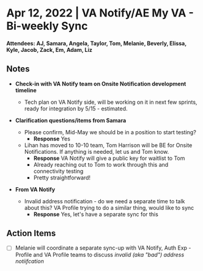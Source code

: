 # Apr 12, 2022 | VA Notify/AE My VA - Bi-weekly Sync
#### Attendees: AJ, Samara, Angela, Taylor, Tom, Melanie, Beverly, Elissa, Kyle, Jacob, Zack, Em, Adam, Liz

## Notes
- **Check-in with VA Notify team on Onsite Notification development timeline**
     - Tech plan on VA Notify side, will be working on it in next few sprints, ready for integration by 5/15 - estimated.
- **Clarification questions/items from Samara**
     - Please confirm, Mid-May we should be in a position to start testing?
          - **Response** Yes
     - Lihan has moved to 10-10 team, Tom Harrison will be BE for Onsite Notifications.  If anything is needed, let us and Tom know.
          - **Response** VA Notify will give a public key for waitlist to Tom
          - Already reaching out to Tom to work through this and connectivity testing
          - Pretty straightforward!

- **From VA Notify**
     - Invalid address notification - do we need a separate time to talk about this?  VA Profile trying to do a similar thing, would like to sync
          - **Response** Yes, let's have a separate sync for this

## Action Items
- [ ] Melanie will coordinate a separate sync-up with VA Notify, Auth Exp - Profile and VA Profile teams to discuss _invalid (aka "bad") address notiifcation_

